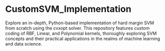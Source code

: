 # CustomSVM_Implementation
Explore an in-depth, Python-based implementation of hard margin SVM from scratch using the cvxopt solver. This repository features custom coding of RBF, Linear, and Polynomial kernels, thoroughly exploring SVM concepts and their practical applications in the realms of machine learning and data science.

